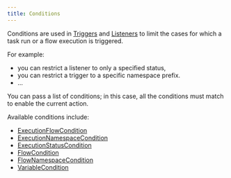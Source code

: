 ```yaml
---
title: Conditions
---
```


Conditions are used in [Triggers](./08.triggers/index.md) and [Listeners](./listeners.md) to limit the cases for which a task run or a flow execution is triggered.

For example:
* you can restrict a listener to only a specified status,
* you can restrict a trigger to a specific namespace prefix.
* ...

You can pass a list of conditions; in this case, all the conditions must match to enable the current action.

Available conditions include:

- [ExecutionFlowCondition](../../plugins/core/conditions/io.kestra.core.models.conditions.types.ExecutionFlowCondition.md)
- [ExecutionNamespaceCondition](../../plugins/core/conditions/io.kestra.core.models.conditions.types.ExecutionNamespaceCondition.md)
- [ExecutionStatusCondition](../../plugins/core/conditions/io.kestra.core.models.conditions.types.ExecutionStatusCondition.md)
- [FlowCondition](../../plugins/core/conditions/io.kestra.core.models.conditions.types.FlowCondition.md)
- [FlowNamespaceCondition](../../plugins/core/conditions/io.kestra.core.models.conditions.types.FlowNamespaceCondition.md)
- [VariableCondition](../../plugins/core/conditions/io.kestra.core.models.conditions.types.VariableCondition.md)
